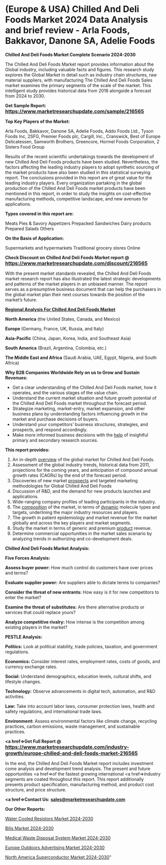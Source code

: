 # (Europe & USA) Chilled And Deli Foods Market 2024 Data Analysis and brief review - Arla Foods, Bakkavor, Danone SA, Adelie Foods

<strong>Chilled And Deli Foods Market Complete Scenario 2024-2030</strong>

The Chilled And Deli Foods Market report provides information about the Global industry, including valuable facts and figures. This research study explores the Global Market in detail such as industry chain structures, raw material suppliers, with manufacturing The Chilled And Deli Foods Sales market examines the primary segments of the scale of the market. This intelligent study provides historical data from 2018 alongside a forecast from 2024 to 2030.

<strong>Get Sample Report: <a href=https://www.marketresearchupdate.com/sample/216565><font size=3 color=#0000ff>https://www.marketresearchupdate.com/sample/216565</font></a></strong>

<strong>Top Key Players of the Market:</strong>

Arla Foods, Bakkavor, Danone SA, Adelie Foods, Addo Foods Ltd., Tyson Foods Inc, 2SFG, Premier Foods plc, Cargill, Inc., Cranswick, Best of Europe Delicatessen, Samworth Brothers, Greencore, Hormel Foods Corporation, 2 Sisters Food Group

Results of the recent scientific undertakings towards the development of new Chilled And Deli Foods products have been studied. Nevertheless, the factors affecting the leading industry players to adopt synthetic sourcing of the market products have also been studied in this statistical surveying report. The conclusions provided in this report are of great value for the leading industry players. Every organization partaking in the global production of the Chilled And Deli Foods market products have been mentioned in this report, in order to study the insights on cost-effective manufacturing methods, competitive landscape, and new avenues for applications.

<strong>Types covered in this report are: </strong>

Meats
Pies & Savory Appetizers
Prepacked Sandwiches
Dairy products
Prepared Salads
Others

<strong>On the Basis of Application:</strong>

Supermarkets and hypermarkets
Traditional grocery stores
Online

<strong>Check Discount on Chilled And Deli Foods Market report @ <a href=https://www.marketresearchupdate.com/discount/216565><font size=3 color=#0000ff>https://www.marketresearchupdate.com/discount/216565</font></a></strong>

With the present market standards revealed, the Chilled And Deli Foods market research report has also illustrated the latest strategic developments and patterns of the market players in an unbiased manner. The report serves as a presumptive business document that can help the purchasers in the global market plan their next courses towards the position of the market’s future.

<strong><u><b>Regional Analysis For Chilled And Deli Foods Market</b></u></strong>

<strong><b>North America</b></strong> (the United States, Canada, and Mexico)

<strong><b>Europe </b></strong>(Germany, France, UK, Russia, and Italy)

<strong><b>Asia-Pacific</b></strong> (China, Japan, Korea, India, and Southeast Asia)

<strong><b>South America</b></strong> (Brazil, Argentina, Colombia, etc.)

<strong><b>The Middle East and Africa</b></strong> (Saudi Arabia, UAE, Egypt, Nigeria, and South Africa)

<strong>Why B2B Companies Worldwide Rely on us to Grow and Sustain Revenues:</strong>
<ul>
  <li>Get a clear understanding of the Chilled And Deli Foods market, how it operates, and the various stages of the value chain.</li>
  <li>Understand the current market situation and future growth potential of the Chilled And Deli Foods market throughout the forecast period.</li>
  <li>Strategize marketing, market-entry, market expansion, and other business plans by understanding factors influencing growth in the market and purchase decisions of buyers.</li>
  <li>Understand your competitors’ business structures, strategies, and prospects, and respond accordingly.</li>
  <li>Make more informed business decisions with the <a href=ASDF991299>help</a> of insightful primary and secondary research sources.</li>
</ul>
<strong>This report provides:</strong>
<ol>
  <li>An in-depth <a href=>overview</a> of the global market for Chilled And Deli Foods.</li>
  <li>Assessment of the global industry trends, historical data from 2011, projections for the coming years, and anticipation of compound annual growth rates (CAGRs) by the end of the forecast period.</li>
  <li>Discoveries of new market <a href=>prospects</a> and targeted marketing methodologies for Global Chilled And Deli Foods</li>
  <li>Discussion of R&amp;D, and the demand for new products launches and applications.</li>
  <li>Wide-ranging company profiles of leading participants in the industry.</li>
  <li>The <a href=ASDF881288>composition</a> of the market, in terms of <a href=>dynamic</a> molecule types and targets, underlining the major industry resources and players.</li>
  <li>The growth in patient epidemiology and market revenue for the market globally and across the key players and market segments.</li>
  <li>Study the market in terms of generic and premium <a href=>product</a> revenue.</li>
  <li>Determine commercial opportunities in the market sales scenario by analyzing trends in authorizing and co-development deals.</li>
</ol>

<strong>Chilled And Deli Foods Market Analysis:</strong>

<strong>Five Forces Analysis:</strong>

<strong>Assess buyer power:</strong> How much control do customers have over prices and terms?

<strong>Evaluate supplier power:</strong> Are suppliers able to dictate terms to companies?

<strong>Consider the threat of new entrants:</strong> How easy is it for new competitors to enter the market?

<strong>Examine the threat of substitutes:</strong> Are there alternative products or services that could replace yours?

<strong>Analyze competitive rivalry:</strong> How intense is the competition among existing players in the market?

<strong>PESTLE Analysis:</strong>

<strong>Politics:</strong> Look at political stability, trade policies, taxation, and government regulations.

<strong>Economics:</strong> Consider interest rates, employment rates, costs of goods, and currency exchange rates.

<strong>Social:</strong> Understand demographics, education levels, cultural shifts, and lifestyle changes.

<strong>Technology:</strong> Observe advancements in digital tech, automation, and R&D activities.

<strong>Law:</strong> Take into account labor laws, consumer protection laws, health and safety regulations, and international trade laws.

<strong>Environment:</strong> Assess environmental factors like climate change, recycling practices, carbon emissions, waste management, and sustainable practices.

<strong><a href=>Get Full Report</a> @ <a href=https://www.marketresearchupdate.com/industry-growth/europe-chilled-and-deli-foods-market-216565><font size=3 color=#0000ff>https://www.marketresearchupdate.com/industry-growth/europe-chilled-and-deli-foods-market-216565</font></a></strong>

In the end, the Chilled And Deli Foods Market report includes investment come analysis and development trend analysis. The present and future opportunities <a href=>of</a> the fastest growing international <a href=>industry</a> segments are coated throughout this report. This report additionally presents product specification, manufacturing method, and product cost structure, and price structure.

<strong><a href=><strong>Contact Us:</strong></a></strong>
<strong>sales@marketresearchupdate.com</strong>

<strong>Our Other Reports:</strong>

<a href=https://www.linkedin.com/pulse/water-cooled-resistors-market-analyzing-latest>Water Cooled Resistors Market 2024-2030</a>

<a href=https://www.linkedin.com/pulse/bilis-market-report-2023-top-company-trends>Bilis Market 2024-2030</a>

<a href=https://www.linkedin.com/pulse/medical-waste-disposal-system-market-outlooks>Medical Waste Disposal System Market 2024-2030</a>

<a href=https://www.linkedin.com/pulse/europe-outdoors-advertising-market-2023-2030-lrhmf/>Europe Outdoors Advertising Market 2024-2030</a>

<a href=https://www.linkedin.com/pulse/north-america-superconductor-market-demand-hfa5c/>North America Superconductor Market 2024-2030</a>"
